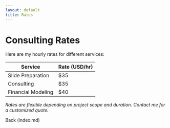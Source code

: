 ```yaml
---
layout: default
title: Rates
---
```


# Consulting Rates

Here are my hourly rates for different services:

| Service          | Rate (USD/hr) |
|------------------|---------------|
| Slide Preparation| $35           |
| Consulting       | $35           |
| Financial Modeling| $40           |

*Rates are flexible depending on project scope and duration. Contact me for a customized quote.*

Back (index.md)
